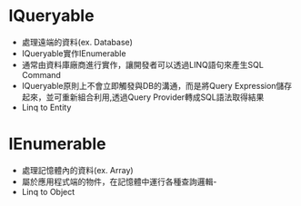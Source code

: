 # IQueryable
- 處理遠端的資料(ex. Database)
- IQueryable實作IEnumerable
- 通常由資料庫廠商進行實作，讓開發者可以透過LINQ語句來產生SQL Command
- IQueryable原則上不會立即觸發與DB的溝通，而是將Query Expression儲存起來，並可重新組合利用,透過Query Provider轉成SQL語法取得結果
- Linq to Entity

# IEnumerable
- 處理記憶體內的資料(ex. Array)
- 屬於應用程式端的物件，在記憶體中運行各種查詢邏輯- 
- Linq to Object

